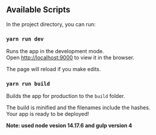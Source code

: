 ## Available Scripts

In the project directory, you can run:

### `yarn run dev`

Runs the app in the development mode.<br />
Open [http://localhost:9000](http://localhost:3000) to view it in the browser.

The page will reload if you make edits.<br />

### `yarn run build`

Builds the app for production to the `build` folder.<br />

The build is minified and the filenames include the hashes.<br />
Your app is ready to be deployed!

**Note: used node vesion 14.17.6 and gulp version 4**
